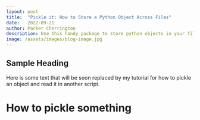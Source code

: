 ```yaml
---
layout: post
title:  "Pickle it: How to Store a Python Object Across Files"
date:   2022-09-21
author: Parker Cherrington
description: Use this handy package to store python objects in your file system to be used in any script you like.
image: /assets/images/blog-image.jpg
---
```


## Sample Heading
Here is some text that will be soon replaced by my tutorial for how to pickle an object and read it in another script.

# How to pickle something
